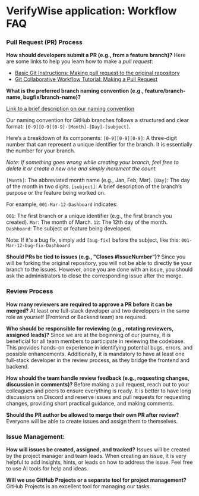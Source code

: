 # VerifyWise application: Workflow FAQ

### Pull Request (PR) Process

**How should developers submit a PR (e.g., from a feature branch)?**
Here are some links to help you learn how to make a _pull request_:

- [Basic Git Instructions: Making pull request to the original repository](https://github.com/MuhammadKhalilzadeh/basic-git-instructions?tab=readme-ov-file#making-pull-request-to-the-original-repository)
- [Git Collaborative Workflow Tutorial: Making a Pull Request](https://github.com/ajhollid/bluewave_collaborative_git?tab=readme-ov-file#making-a-pull-request)

**What is the preferred branch naming convention (e.g., feature/branch-name, bugfix/branch-name)?**

[Link to a brief description on our naming convention](https://github.com/MuhammadKhalilzadeh/basic-git-instructions?tab=readme-ov-file#checking-out-and-creating-a-new-branch)

Our naming convention for GitHub branches follows a structured and clear format: `[0-9][0-9][0-9]-[Month]-[Day]-[subject]`.

Here’s a breakdown of its components:
`[0-9][0-9][0-9]`: A three-digit number that can represent a unique identifier for the branch. It is essentially the number for your branch.

_Note: If something goes wrong while creating your branch, feel free to delete it or create a new one and simply increment the count._

`[Month]`: The abbreviated month name (e.g., Jan, Feb, Mar).
`[Day]`: The day of the month in two digits.
`[subject]`: A brief description of the branch’s purpose or the feature being worked on.

For example, `001-Mar-12-Dashboard` indicates:

`001`: The first branch or a unique identifier (e.g., the first branch you created).
`Mar`: The month of March.
`12`: The 12th day of the month.
`Dashboard`: The subject or feature being developed.

Note: If it's a bug fix, simply add `[bug-fix]` before the subject, like this: `001-Mar-12-bug-fix-Dashboard`

**Should PRs be tied to issues (e.g., "Closes #IssueNumber")?**
Since you will be forking the original repository, you will not be able to directly tie your branch to the issues. However, once you are done with an issue, you should ask the administrators to close the corresponding issue after the merge.

### Review Process

**How many reviewers are required to approve a PR before it can be merged?**
At least one full-stack developer and two developers in the same role as yourself (Frontend or Backend team) are required.

**Who should be responsible for reviewing (e.g., rotating reviewers, assigned leads)?**
Since we are at the beginning of our journey, it is beneficial for all team members to participate in reviewing the codebase. This provides hands-on experience in identifying potential bugs, errors, and possible enhancements. Additionally, it is mandatory to have at least one full-stack developer in the review process, as they bridge the frontend and backend.

**How should the team handle review feedback (e.g., requesting changes, discussion in comments)?**
Before making a pull request, reach out to your colleagues and peers to ensure everything is ready. It is better to have long discussions on Discord and reserve issues and pull requests for requesting changes, providing short practical guidance, and making comments.

**Should the PR author be allowed to merge their own PR after review?**
Everyone will be able to create issues and assign them to themselves.

### Issue Management:

**How will issues be created, assigned, and tracked?**
Issues will be created by the project manager and team leads. When creating an issue, it is very helpful to add insights, hints, or leads on how to address the issue. Feel free to use AI tools for help and ideas.

**Will we use GitHub Projects or a separate tool for project management?**
GitHub Projects is an excellent tool for managing our tasks.

